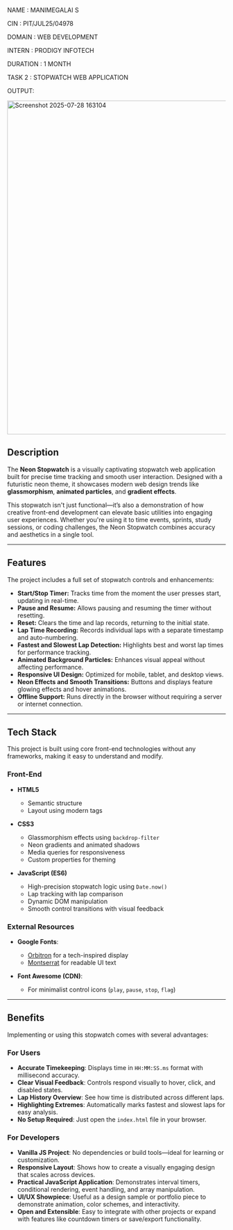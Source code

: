NAME : MANIMEGALAI S

CIN : PIT/JUL25/04978

DOMAIN : WEB DEVELOPMENT 

INTERN : PRODIGY INFOTECH

DURATION : 1 MONTH

TASK 2 : STOPWATCH WEB APPLICATION

OUTPUT: 


<img width="1366" height="768" alt="Screenshot 2025-07-28 163104" src="https://github.com/user-attachments/assets/982445b6-b8ab-439f-9df0-e95424fcbe50" />


## Description

The **Neon Stopwatch** is a visually captivating stopwatch web application built for precise time tracking and smooth user interaction. Designed with a futuristic neon theme, it showcases modern web design trends like **glassmorphism**, **animated particles**, and **gradient effects**.

This stopwatch isn't just functional—it’s also a demonstration of how creative front-end development can elevate basic utilities into engaging user experiences. Whether you're using it to time events, sprints, study sessions, or coding challenges, the Neon Stopwatch combines accuracy and aesthetics in a single tool.

---

## Features

The project includes a full set of stopwatch controls and enhancements:

* **Start/Stop Timer:** Tracks time from the moment the user presses start, updating in real-time.
* **Pause and Resume:** Allows pausing and resuming the timer without resetting.
* **Reset:** Clears the time and lap records, returning to the initial state.
* **Lap Time Recording:** Records individual laps with a separate timestamp and auto-numbering.
* **Fastest and Slowest Lap Detection:** Highlights best and worst lap times for performance tracking.
* **Animated Background Particles:** Enhances visual appeal without affecting performance.
* **Responsive UI Design:** Optimized for mobile, tablet, and desktop views.
* **Neon Effects and Smooth Transitions:** Buttons and displays feature glowing effects and hover animations.
* **Offline Support:** Runs directly in the browser without requiring a server or internet connection.

---

## Tech Stack

This project is built using core front-end technologies without any frameworks, making it easy to understand and modify.

### Front-End

* **HTML5**

  * Semantic structure
  * Layout using modern tags

* **CSS3**

  * Glassmorphism effects using `backdrop-filter`
  * Neon gradients and animated shadows
  * Media queries for responsiveness
  * Custom properties for theming

* **JavaScript (ES6)**

  * High-precision stopwatch logic using `Date.now()`
  * Lap tracking with lap comparison
  * Dynamic DOM manipulation
  * Smooth control transitions with visual feedback

### External Resources

* **Google Fonts**:

  * [Orbitron](https://fonts.google.com/specimen/Orbitron) for a tech-inspired display
  * [Montserrat](https://fonts.google.com/specimen/Montserrat) for readable UI text

* **Font Awesome (CDN)**:

  * For minimalist control icons (`play`, `pause`, `stop`, `flag`)

---

## Benefits

Implementing or using this stopwatch comes with several advantages:

### For Users

* **Accurate Timekeeping**: Displays time in `HH:MM:SS.ms` format with millisecond accuracy.
* **Clear Visual Feedback**: Controls respond visually to hover, click, and disabled states.
* **Lap History Overview**: See how time is distributed across different laps.
* **Highlighting Extremes**: Automatically marks fastest and slowest laps for easy analysis.
* **No Setup Required**: Just open the `index.html` file in your browser.

### For Developers

* **Vanilla JS Project**: No dependencies or build tools—ideal for learning or customization.
* **Responsive Layout**: Shows how to create a visually engaging design that scales across devices.
* **Practical JavaScript Application**: Demonstrates interval timers, conditional rendering, event handling, and array manipulation.
* **UI/UX Showpiece**: Useful as a design sample or portfolio piece to demonstrate animation, color schemes, and interactivity.
* **Open and Extensible**: Easy to integrate with other projects or expand with features like countdown timers or save/export functionality.







